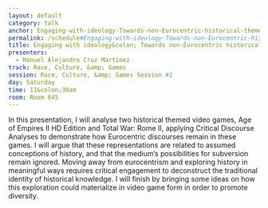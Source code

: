 ```yaml
---
layout: default
category: talk
anchor: Engaging-with-ideology-Towards-non-Eurocentric-historical-themed-video-games
permalink: /schedule#Engaging-with-ideology-Towards-non-Eurocentric-historical-themed-video-games
title: Engaging with ideology&colon; Towards non-Eurocentric historical themed video games
presenters:
  - Manuel Alejandro Cruz Martínez
track: Race, Culture, &amp; Games
session: Race, Culture, &amp; Games Session #1
day: Saturday
time: 11&colon;30am
room: Room 845
---
```

In this presentation, I will analyse two historical themed video games, Age of Empires II HD Edition and Total War&colon; Rome II, applying Critical Discourse Analyses to demonstrate how Eurocentric discourses remain in these games. I will argue that these representations are related to assumed conceptions of history, and that the medium’s possibilities for subversion remain ignored. Moving away from eurocentrism and exploring history in meaningful ways requires critical engagement to deconstruct the traditional identity of historical knowledge. I will finish by bringing some ideas on how this exploration could materialize in video game form in order to promote diversity.
